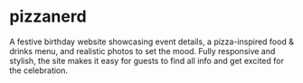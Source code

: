 # pizzanerd
A festive birthday website showcasing event details, a pizza-inspired food &amp; drinks menu, and realistic photos to set the mood. Fully responsive and stylish, the site makes it easy for guests to find all info and get excited for the celebration.
